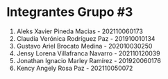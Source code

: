 # Integrantes Grupo #3

1. Aleks Xavier Pineda Macias 	     - 202110060173
2. Claudia Verónica Rodríguez Paz    - 201910010134
3. Gustavo Ariel Brocato Medina 	 - 202010030250
4. Jensy Lorena Villafranca Navarro  - 202110120039
5. Jonathan Ignacio Marley Ramírez   - 201920060176
6. Kency Angely Rosa Paz 		     - 202110050072
